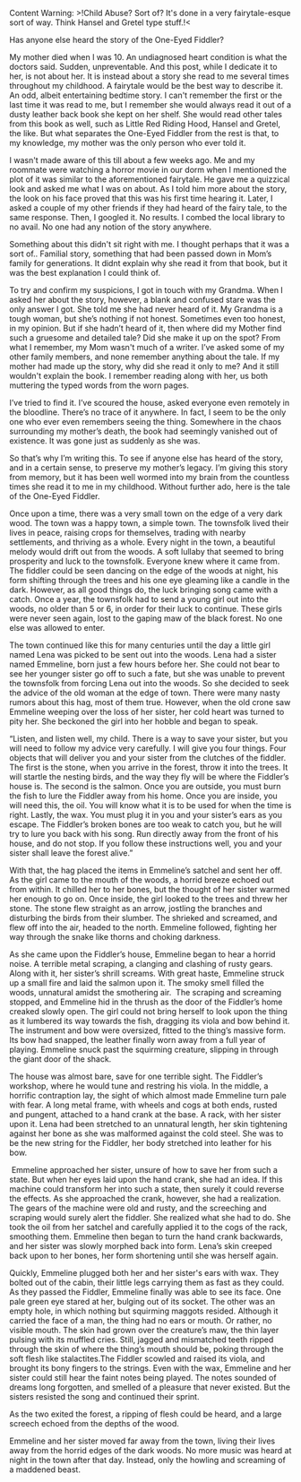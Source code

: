 Content Warning: >!Child Abuse? Sort of? It's done in a very fairytale-esque sort of way. Think Hansel and Gretel type stuff.!<

Has anyone else heard the story of the One-Eyed Fiddler?



My mother died when I was 10. An undiagnosed heart condition is what the doctors said. Sudden, unpreventable. And this post, while I dedicate it to her, is not about her. It is instead about a story she read to me several times throughout my childhood. A fairytale would be the best way to describe it. An odd, albeit entertaining bedtime story. I can't remember the first or the last time it was read to me, but I remember she would always read it out of a dusty leather back book she kept on her shelf. She would read other tales from this book as well, such as Little Red Riding Hood, Hansel and Gretel, the like. But what separates the One-Eyed Fiddler from the rest is that, to my knowledge, my mother was the only person who ever told it.



I wasn't made aware of this till about a few weeks ago. Me and my roommate were watching a horror movie in our dorm when I mentioned the plot of it was similar to the aforementioned fairytale. He gave me a quizzical look and asked me what I was on about. As I told him more about the story, the look on his face proved that this was his first time hearing it. Later, I asked a couple of my other friends if they had heard of the fairy tale, to the same response. Then, I googled it. No results. I combed the local library to no avail. No one had any notion of the story anywhere.



Something about this didn't sit right with me. I thought perhaps that it was a sort of.. Familial story, something that had been passed down in Mom’s family for generations. It didnt explain why she read it from that book, but it was the best explanation I could think of.



To try and confirm my suspicions, I got in touch with my Grandma. When I asked her about the story, however, a blank and confused stare was the only answer I got. She told me she had never heard of it. My Grandma is a tough woman, but she’s nothing if not honest. Sometimes even too honest, in my opinion. But if she hadn’t heard of it, then where did my Mother find such a gruesome and detailed tale? Did she make it up on the spot? From what I remember, my Mom wasn't much of a writer. I’ve asked some of my other family members, and none remember anything about the tale. If my mother had made up the story, why did she read it only to me? And it still wouldn't explain the book. I remember reading along with her, us both muttering the typed words from the worn pages. 



I’ve tried to find it. I’ve scoured the house, asked everyone even remotely in the bloodline. There’s no trace of it anywhere. In fact, I seem to be the only one who ever even remembers seeing the thing. Somewhere in the chaos surrounding my mother’s death, the book had seemingly vanished out of existence. It was gone just as suddenly as she was.



So that’s why I’m writing this. To see if anyone else has heard of the story, and in a certain sense, to preserve my mother’s legacy. I’m giving this story from memory, but it has been well wormed into my brain from the countless times she read it to me in my childhood. Without further ado, here is the tale of the One-Eyed Fiddler.



Once upon a time, there was a very small town on the edge of a very dark wood. The town was a happy town, a simple town. The townsfolk lived their lives in peace, raising crops for themselves, trading with nearby settlements, and thriving as a whole. Every night in the town, a beautiful melody would drift out from the woods. A soft lullaby that seemed to bring prosperity and luck to the townsfolk. Everyone knew where it came from. The fiddler could be seen dancing on the edge of the woods at night, his form shifting through the trees and his one eye gleaming like a candle in the dark. However, as all good things do, the luck bringing song came with a catch. Once a year, the townsfolk had to send a young girl out into the woods, no older than 5 or 6, in order for their luck to continue. These girls were never seen again, lost to the gaping maw of the black forest. No one else was allowed to enter.



The town continued like this for many centuries until the day a little girl named Lena was picked to be sent out into the woods. Lena had a sister named Emmeline, born just a few hours before her. She could not bear to see her younger sister go off to such a fate, but she was unable to prevent the townsfolk from forcing Lena out into the woods. So she decided to seek the advice of the old woman at the edge of town. There were many nasty rumors about this hag, most of them true. However, when the old crone saw Emmeline weeping over the loss of her sister, her cold heart was turned to pity her. She beckoned the girl into her hobble and began to speak.



“Listen, and listen well, my child. There is a way to save your sister, but you will need to follow my advice very carefully. I will give you four things. Four objects that will deliver you and your sister from the clutches of the fiddler. The first is the stone, when you arrive in the forest, throw it into the trees. It will startle the nesting birds, and the way they fly will be where the Fiddler’s house is. The second is the salmon. Once you are outside, you must burn the fish to lure the Fiddler away from his home. Once you are inside, you will need this, the oil. You will know what it is to be used for when the time is right. Lastly, the wax. You must plug it in you and your sister’s ears as you escape. The Fiddler’s broken bones are too weak to catch you, but he will try to lure you back with his song. Run directly away from the front of his house, and do not stop. If you follow these instructions well, you and your sister shall leave the forest alive.”



With that, the hag placed the items in Emmeline’s satchel and sent her off. As the girl came to the mouth of the woods, a horrid breeze echoed out from within. It chilled her to her bones, but the thought of her sister warmed her enough to go on. Once inside, the girl looked to the trees and threw her stone. The stone flew straight as an arrow, jostling the branches and disturbing the birds from their slumber. The shrieked and screamed, and flew off into the air, headed to the north. Emmeline followed, fighting her way through the snake like thorns and choking darkness.



As she came upon the Fiddler’s house, Emmeline began to hear a horrid noise. A terrible metal scraping, a clanging and clashing of rusty gears. Along with it, her sister’s shrill screams. With great haste, Emmeline struck up a small fire and laid the salmon upon it. The smoky smell filled the woods, unnatural amidst the smothering air.  The scraping and screaming stopped, and Emmeline hid in the thrush as the door of the Fiddler’s home creaked slowly open. The girl could not bring herself to look upon the thing as it lumbered its way towards the fish, dragging its viola and bow behind it. The instrument and bow were oversized, fitted to the thing’s massive form. Its bow had snapped, the leather finally worn away from a full year of playing. Emmeline snuck past the squirming creature, slipping in through the giant door of the shack. 



The house was almost bare, save for one terrible sight. The Fiddler’s workshop, where he would tune and restring his viola. In the middle, a horrific contraption lay, the sight of which almost made Emmeline turn pale with fear. A long metal frame, with wheels and cogs at both ends, rusted and pungent, attached to a hand crank at the base. A rack, with her sister upon it. Lena had been stretched to an unnatural length, her skin tightening against her bone as she was malformed against the cold steel. She was to be the new string for the Fiddler, her body stretched into leather for his bow. 



 Emmeline approached her sister, unsure of how to save her from such a state. But when her eyes laid upon the hand crank, she had an idea. If this machine could transform her into such a state, then surely it could reverse the effects. As she approached the crank, however, she had a realization. The gears of the machine were old and rusty, and the screeching and scraping would surely alert the fiddler. She realized what she had to do. She took the oil from her satchel and carefully applied it to the cogs of the rack, smoothing them. Emmeline then began to turn the hand crank backwards, and her sister was slowly morphed back into form. Lena’s skin creeped back upon to her bones, her form shortening until she was herself again.



Quickly, Emmeline plugged both her and her sister's ears with wax. They bolted out of the cabin, their little legs carrying them as fast as they could. As they passed the Fiddler, Emmeline finally was able to see its face. One pale green eye stared at her, bulging out of its socket. The other was an empty hole, in which nothing but squirming maggots resided. Although it carried the face of a man, the thing had no ears or mouth. Or rather, no visible mouth. The skin had grown over the creature’s maw, the thin layer pulsing with its muffled cries. Still, jagged and mismatched teeth ripped through the skin of where the thing’s mouth should be, poking through the soft flesh like stalactites.The Fiddler scowled and raised its viola, and brought its bony fingers to the strings. Even with the wax, Emmeline and her sister could still hear the faint notes being played. The notes sounded of dreams long forgotten, and smelled of a pleasure that never existed. But the sisters resisted the song and continued their sprint.



As the two exited the forest, a ripping of flesh could be heard, and a large screech echoed from the depths of the wood.



Emmeline and her sister moved far away from the town, living their lives away from the horrid edges of the dark woods. No more music was heard at night in the town after that day. Instead, only the howling and screaming of a maddened beast.

  
